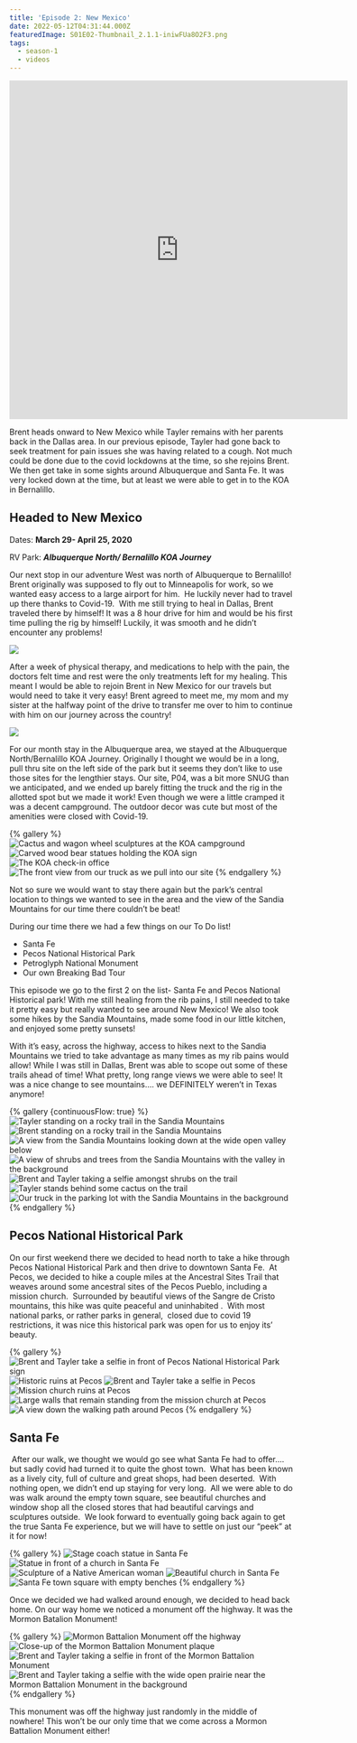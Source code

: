 ```yaml
---
title: 'Episode 2: New Mexico'
date: 2022-05-12T04:31:44.000Z
featuredImage: S01E02-Thumbnail_2.1.1-iniwFUa8O2F3.png
tags:
  - season-1
  - videos
---
```

<iframe  allowfullscreen="true" title="New Mexico - Albuquerque and Santa Fe area" width="600" height="600" src="https://www.youtube.com/embed/1sBCI2aVjz8?feature=oembed&amp;color=red&amp;rel=1&amp;controls=1&amp;fs=1&amp;iv_load_policy=0&amp;autoplay=0&amp;modestbranding=0&amp;cc_load_policy=0&amp;playsinline=1" frameborder="0" allow="accelerometer; encrypted-media;accelerometer;autoplay;clipboard-write;gyroscope;picture-in-picture clipboard-write; encrypted-media; gyroscope; picture-in-picture; web-share" referrerpolicy="strict-origin-when-cross-origin"></iframe>

Brent heads onward to New Mexico while Tayler remains with her parents back in the Dallas area. In our previous episode, Tayler had gone back to seek treatment for pain issues she was having related to a cough. Not much could be done due to the covid lockdowns at the time, so she rejoins Brent. We then get take in some sights around Albuquerque and Santa Fe. It was very locked down at the time, but at least we were able to get in to the KOA in Bernalillo.

## Headed to New Mexico

Dates: **March 29- April 25, 2020**

RV Park: _**Albuquerque North/ Bernalillo KOA Journey**_

Our next stop in our adventure West was north of Albuquerque to Bernalillo! Brent originally was supposed to fly out to Minneapolis for work, so we wanted easy access to a large airport for him.  He luckily never had to travel up there thanks to Covid-19.  With me still trying to heal in Dallas, Brent traveled there by himself! It was a 8 hour drive for him and would be his first time pulling the rig by himself! Luckily, it was smooth and he didn’t encounter any problems!

![](IMG_20200329_152822-1-2048x153-jOQBmwYV65l3.jpg)

After a week of physical therapy, and medications to help with the pain, the doctors felt time and rest were the only treatments left for my healing. This meant I would be able to rejoin Brent in New Mexico for our travels but would need to take it very easy! Brent agreed to meet me, my mom and my sister at the halfway point of the drive to transfer me over to him to continue with him on our journey across the country!

![](image-225x300-Cmf2uuQsKtZ5.png)

For our month stay in the Albuquerque area, we stayed at the Albuquerque North/Bernalillo KOA Journey. Originally I thought we would be in a long, pull thru site on the left side of the park but it seems they don’t like to use those sites for the lengthier stays. Our site, P04, was a bit more SNUG than we anticipated, and we ended up barely fitting the truck and the rig in the allotted spot but we made it work! Even though we were a little cramped it was a decent campground. The outdoor decor was cute but most of the amenities were closed with Covid-19.

{% gallery %}
<img src="Screenshot-2022-07-26-15.28.03-Md49WMWI2pMi.png" alt="Cactus and wagon wheel sculptures at the KOA campground">
<img src="Screenshot-2022-07-26-15.28.37-o0YqlnULlpSS.png" alt="Carved wood bear statues holding the KOA sign">
<img src="Screenshot-2022-07-26-15.29.23-mdNaMAxh8k2s.png" alt="The KOA check-in office">
<img src="Screenshot-2022-07-26-15.25.32-BZhfr2fKUBCa.png" alt="The front view from our truck as we pull into our site">
{% endgallery %}

Not so sure we would want to stay there again but the park’s central location to things we wanted to see in the area and the view of the Sandia Mountains for our time there couldn’t be beat! 

During our time there we had a few things on our To Do list!

-   Santa Fe
-   Pecos National Historical Park
-   Petroglyph National Monument
-   Our own Breaking Bad Tour

This episode we go to the first 2 on the list- Santa Fe and Pecos National Historical park! With me still healing from the rib pains, I still needed to take it pretty easy but really wanted to see around New Mexico! We also took some hikes by the Sandia Mountains, made some food in our little kitchen, and enjoyed some pretty sunsets!

With it’s easy, across the highway, access to hikes next to the Sandia Mountains we tried to take advantage as many times as my rib pains would allow! While I was still in Dallas, Brent was able to scope out some of these trails ahead of time! What pretty, long range views we were able to see! It was a nice change to see mountains…. we DEFINITELY weren’t in Texas anymore!

{% gallery {continuousFlow: true} %}
<img src="IMG_20200410_181653-1024x768-8L9rOQSXlGpn.jpg" alt="Tayler standing on a rocky trail in the Sandia Mountains">
<img src="IMG_20200410_181709-1024x768-01Ha06dOampF.jpg" alt="Brent standing on a rocky trail in the Sandia Mountains">
<img src="IMG_20200410_182240-1024x768-2w1FwXz4M8vY.jpg" alt="A view from the Sandia Mountains looking down at the wide open valley below">
<img src="IMG_20200410_183934-768x1024-CFWRyDJJxBkX.jpg" alt="A view of shrubs and trees from the Sandia Mountains with the valley in the background">
<img src="IMG_20200410_183956-1024x768-wGmUq957gPTa.jpg" alt="Brent and Tayler taking a selfie amongst shrubs on the trail">
<img src="IMG_20200410_190435-1024x768-CB06pwZJvYuU.jpg" alt="Tayler stands behind some cactus on the trail">
<img src="IMG_20200410_190811-1024x768-DiDtEcF2LpHc.jpg" alt="Our truck in the parking lot with the Sandia Mountains in the background">
{% endgallery %}

## Pecos National Historical Park

On our first weekend there we decided to head north to take a hike through Pecos National Historical Park and then drive to downtown Santa Fe.  At Pecos, we decided to hike a couple miles at the Ancestral Sites Trail that weaves around some ancestral sites of the Pecos Pueblo, including a mission church.  Surrounded by beautiful views of the Sangre de Cristo mountains, this hike was quite peaceful and uninhabited .  With most national parks, or rather parks in general,  closed due to covid 19 restrictions, it was nice this historical park was open for us to enjoy its’ beauty.

{% gallery %}
<img src="IMG_20200411_100935-1024x768-WJ6pu006qj9K.jpg" alt="Brent and Tayler take a selfie in front of Pecos National Historical Park sign">
<img src="IMG_20200411_102820-768x1024-eLe5HqGCgzRE.jpg" alt="Historic ruins at Pecos">
<img src="IMG_20200411_103119_1-1024x768-x5WbUkh5gcql.jpg" alt="Brent and Tayler take a selfie in Pecos">
<img src="IMG_20200411_103149-1024x768-7Gu0e2JYI8xe.jpg" alt="Mission church ruins at Pecos">
<img src="IMG_20200411_103428-768x1024-DlggcC2fGtvB.jpg" alt="Large walls that remain standing from the mission church at Pecos">
<img src="IMG_20200411_105454-841x1024-kR60kzHmM1SP.jpg" alt="A view down the walking path around Pecos">
{% endgallery %}

## Santa Fe

 After our walk, we thought we would go see what Santa Fe had to offer…. but sadly covid had turned it to quite the ghost town.  What has been known as a lively city, full of culture and great shops, had been deserted.  With nothing open, we didn’t end up staying for very long.  All we were able to do was walk around the empty town square, see beautiful churches and window shop all the closed stores that had beautiful carvings and sculptures outside.  We look forward to eventually going back again to get the true Santa Fe experience, but we will have to settle on just our “peek” at it for now!

{% gallery %}
<img src="IMG_20200411_115814-1024x768-Cm7GvJ4f3Jgd.jpg" alt="Stage coach statue in Santa Fe">
<img src="IMG_20200411_121404-768x1024-4JLj1CPU3wH6.jpg" alt="Statue in front of a church in Santa Fe">
<img src="IMG_20200411_121421-768x1024-aWZq0zCeCA2B.jpg" alt="Sculpture of a Native American woman">
<img src="IMG_20200411_121608-768x1024-jX5GICQ0f60n.jpg" alt="Beautiful church in Santa Fe">
<img src="IMG_20200411_122217-768x1024-lGKhZht9PdUy.jpg" alt="Santa Fe town square with empty benches">
{% endgallery %}

Once we decided we had walked around enough, we decided to head back home. On our way home we noticed a monument off the highway. It was the Mormon Batalion Monument!

{% gallery %}
<img src="IMG_20200411_134820-scaled-r487onWB0A73.jpg" alt="Mormon Battalion Monument off the highway">
<img src="IMG_20200411_135042-scaled-NfX4LrinNG97.jpg" alt="Close-up of the Mormon Battalion Monument plaque">
<img src="IMG_20200411_135318-scaled-05Ot7WpV5g89.jpg" alt="Brent and Tayler taking a selfie in front of the Mormon Battalion Monument">
<img src="IMG_20200411_135227-2048x1536-6eVqOpA42D4q.jpg" alt="Brent and Tayler taking a selfie with the wide open prairie near the Mormon Battalion Monument in the background">
{% endgallery %}

This monument was off the highway just randomly in the middle of nowhere! This won’t be our only time that we come across a Mormon Battalion Monument either!